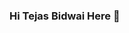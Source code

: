 ### Hi Tejas Bidwai Here 👋

<!--
**Tejz0560/Tejz0560** is a ✨ _special_ ✨ repository because its `README.md` (this file) appears on your GitHub profile.

Here are some ideas to get you started:

- 🔭 I’m currently working on Data Science 
- 🌱 I’m currently learning PySpark
- 👯 I’m looking to collaborate on Github, Medium
- 🤔 I’m looking for help with Upskilling
- 💬 Ask me about Python, Data Science
- 📫 How to reach me: tejbidwai@gmail.com
-->
